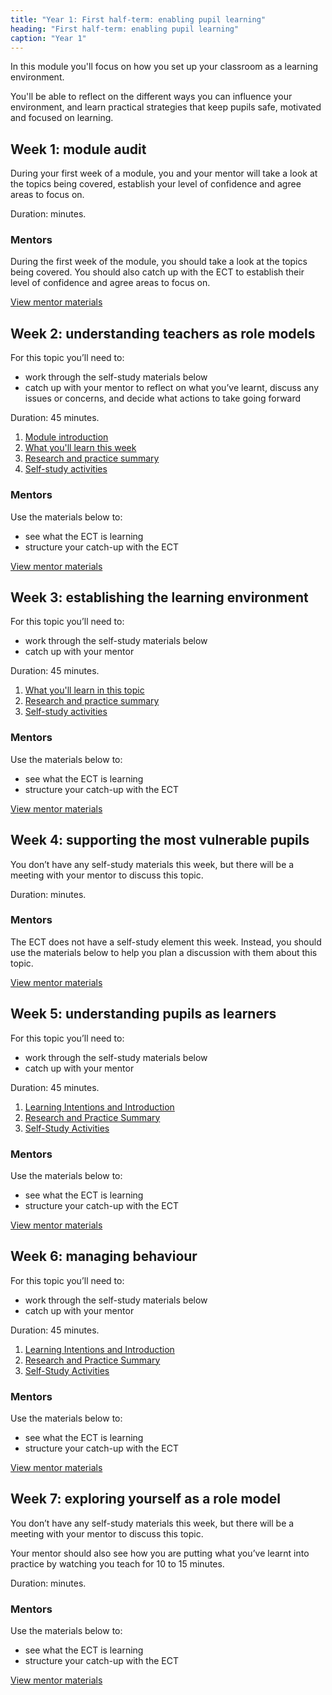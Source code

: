 ```yaml
---
title: "Year 1: First half-term: enabling pupil learning"
heading: "First half-term: enabling pupil learning"
caption: "Year 1"
---
```


In this module you'll focus on how you set up your classroom as a learning environment.

You'll be able to reflect on the different ways you can influence your environment, and learn practical strategies that keep pupils safe, motivated and focused on learning.

## Week 1: module audit

During your first week of a module, you and your mentor will take a look at the topics being covered, establish your level of confidence and agree areas to focus on.

Duration: minutes.

### Mentors

During the first week of the module, you should take a look at the topics being covered. You should also catch up with the ECT to establish their level of confidence and agree areas to focus on.

[View mentor materials](/ucl/year-1-enabling-pupil-learning/autumn-week-1-mentor-materials)

## Week 2: understanding teachers as role models

For this topic you’ll need to:

- work through the self-study materials below
- catch up with your mentor to reflect on what you’ve learnt, discuss any issues or concerns, and decide what actions to take going forward

Duration: 45 minutes.

1. [Module introduction](/ucl/year-1-enabling-pupil-learning/autumn-week-2-ect-module-introduction)
2. [What you'll learn this week](/ucl/year-1-enabling-pupil-learning/autumn-week-2-ect-what-you'll-learn-this-week)
3. [Research and practice summary](/ucl/year-1-enabling-pupil-learning/autumn-week-2-ect-research-and-practice-summary)
4. [Self-study activities](/ucl/year-1-enabling-pupil-learning/autumn-week-2-ect-self-study-activities)

### Mentors

Use the materials below to:

- see what the ECT is learning
- structure your catch-up with the ECT

[View mentor materials](/ucl/year-1-enabling-pupil-learning/autumn-week-2-mentor-materials)

## Week 3: establishing the learning environment

For this topic you’ll need to:

- work through the self-study materials below
- catch up with your mentor

Duration: 45 minutes.

1. [What you'll learn in this topic](/ucl/year-1-enabling-pupil-learning/autumn-week-3-ect-what-you'll-learn-in-this-topic)
2. [Research and practice summary](/ucl/year-1-enabling-pupil-learning/autumn-week-3-ect-research-and-practice-summary)
3. [Self-study activities](/ucl/year-1-enabling-pupil-learning/autumn-week-3-ect-self-study-activities)

### Mentors

Use the materials below to:

- see what the ECT is learning
- structure your catch-up with the ECT

[View mentor materials](/ucl/year-1-enabling-pupil-learning/autumn-week-3-mentor-materials)

## Week 4: supporting the most vulnerable pupils

You don’t have any self-study materials this week, but there will be a meeting with your mentor to discuss this topic.

Duration: minutes.

### Mentors

The ECT does not have a self-study element this week. Instead, you should use the materials below to help you plan a discussion with them about this topic.

[View mentor materials](/ucl/year-1-enabling-pupil-learning/autumn-week-4-mentor-materials)

## Week 5: understanding pupils as learners

For this topic you’ll need to:

- work through the self-study materials below
- catch up with your mentor

Duration: 45 minutes.

1. [Learning Intentions and Introduction](/ucl/year-1-enabling-pupil-learning/autumn-week-5-ect-learning-intentions-and-introduction)
2. [Research and Practice Summary](/ucl/year-1-enabling-pupil-learning/autumn-week-5-ect-research-and-practice-summary)
3. [Self-Study Activities](/ucl/year-1-enabling-pupil-learning/autumn-week-5-ect-self-study-activities)

### Mentors

Use the materials below to:

- see what the ECT is learning
- structure your catch-up with the ECT

[View mentor materials](/ucl/year-1-enabling-pupil-learning/autumn-week-5-mentor-materials)

## Week 6: managing behaviour

For this topic you’ll need to:

- work through the self-study materials below
- catch up with your mentor

Duration: 45 minutes.

1. [Learning Intentions and Introduction](/ucl/year-1-enabling-pupil-learning/autumn-week-6-ect-learning-intentions-and-introduction)
2. [Research and Practice Summary](/ucl/year-1-enabling-pupil-learning/autumn-week-6-ect-research-and-practice-summary)
3. [Self-Study Activities](/ucl/year-1-enabling-pupil-learning/autumn-week-6-ect-self-study-activities)

### Mentors

Use the materials below to:

- see what the ECT is learning
- structure your catch-up with the ECT

[View mentor materials](/ucl/year-1-enabling-pupil-learning/autumn-week-6-mentor-materials)

## Week 7: exploring yourself as a role model

You don’t have any self-study materials this week, but there will be a meeting with your mentor to discuss this topic.

Your mentor should also see how you are putting what you’ve learnt into practice by watching you teach for 10 to 15 minutes.

Duration: minutes.

### Mentors

Use the materials below to:

- see what the ECT is learning
- structure your catch-up with the ECT

[View mentor materials](/ucl/year-1-enabling-pupil-learning/autumn-week-7-mentor-materials)
